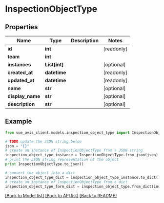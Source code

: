 # InspectionObjectType


## Properties

Name | Type | Description | Notes
------------ | ------------- | ------------- | -------------
**id** | **int** |  | [readonly]
**team** | **int** |  |
**instances** | **List[int]** |  | [optional]
**created_at** | **datetime** |  | [readonly]
**updated_at** | **datetime** |  | [readonly]
**name** | **str** |  | [optional]
**display_name** | **str** |  | [optional]
**description** | **str** |  | [optional]

## Example

```python
from vue_avis_client.models.inspection_object_type import InspectionObjectType

# TODO update the JSON string below
json = "{}"
# create an instance of InspectionObjectType from a JSON string
inspection_object_type_instance = InspectionObjectType.from_json(json)
# print the JSON string representation of the object
print InspectionObjectType.to_json()

# convert the object into a dict
inspection_object_type_dict = inspection_object_type_instance.to_dict()
# create an instance of InspectionObjectType from a dict
inspection_object_type_form_dict = inspection_object_type.from_dict(inspection_object_type_dict)
```
[[Back to Model list]](..#documentation-for-models) [[Back to API list]](..#documentation-for-api-endpoints) [[Back to README]](..)
